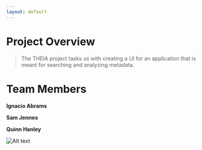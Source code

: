 ```yaml
---
layout: default
---
```



# Project Overview

> The THEIA project tasks us with creating a UI for an application that is meant for searching and analyzing metadata.

# Team Members 

**Ignacio Abrams**

**Sam Jennes**

**Quinn Hanley** 

![Alt text](https://imgur.com/a/BGIGq3t)

